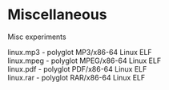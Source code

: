# Miscellaneous
Misc experiments

linux.mp3  - polyglot MP3/x86-64 Linux ELF    
linux.mpeg - polyglot MPEG/x86-64 Linux ELF    
linux.pdf  - polyglot PDF/x86-64 Linux ELF  
linux.rar  - polyglot RAR/x86-64 Linux ELF  
